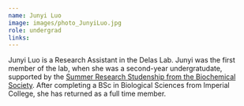 ```yaml
---
name: Junyi Luo
image: images/photo_JunyiLuo.jpg
role: undergrad
links:
---
```


Junyi Luo is a Research Assistant in the Delas Lab. Junyi was the first member of the lab, when she was a second-year undergratudate, supported by the [Summer Research Studenship from the Biochemical Society](https://www.biochemistry.org/grants-and-awards/grants-and-bursaries/summer-vacation-studentships/research-studentship/). After completing a BSc in Biological Sciences from Imperial College, she has returned as a full time member.
